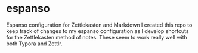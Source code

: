 # espanso
Espanso configuration for Zettlekasten and Markdown
I created this repo to keep track of changes to my espanso configuration as I develop shortcuts for the Zettlekasten method of notes. These seem to work really well with both Typora and Zettlr.
